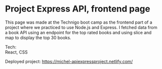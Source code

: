 # Project Express API, frontend page

This page was made at the Technigo boot camp as the frontend part of a project where we practiced to use Node.js and Express.
I fetched data from a book API using an endpoint for the top rated books and using slice and map to display the top 30 books. 

Tech:
<br>React, CSS</br>

Deployed project:
https://michel-apiexpressproject.netlify.com/
